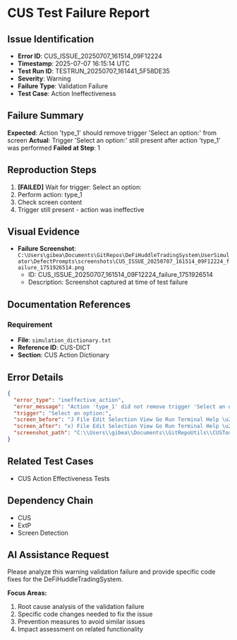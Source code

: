 # CUS Test Failure Report

## Issue Identification
- **Error ID**: CUS_ISSUE_20250707_161514_09F12224
- **Timestamp**: 2025-07-07 16:15:14 UTC
- **Test Run ID**: TESTRUN_20250707_161441_5F58DE35
- **Severity**: Warning
- **Failure Type**: Validation Failure
- **Test Case**: Action Ineffectiveness

## Failure Summary
**Expected**: Action 'type_1' should remove trigger 'Select an option:' from screen
**Actual**: Trigger 'Select an option:' still present after action 'type_1' was performed
**Failed at Step**: 1

## Reproduction Steps
1. **[FAILED]** Wait for trigger: Select an option:
2. Perform action: type_1
3. Check screen content
4. Trigger still present - action was ineffective

## Visual Evidence
- **Failure Screenshot**: `C:\Users\gibea\Documents\GitRepos\DeFiHuddleTradingSystem\UserSimulator\DefectPrompts\screenshots\CUS_ISSUE_20250707_161514_09F12224_failure_1751926514.png`
  - ID: CUS_ISSUE_20250707_161514_09F12224_failure_1751926514
  - Description: Screenshot captured at time of test failure

## Documentation References
### Requirement
- **File**: `simulation_dictionary.txt`
- **Reference ID**: CUS-DICT
- **Section**: CUS Action Dictionary

## Error Details
```json
{
  "error_type": "ineffective_action",
  "error_message": "Action 'type_1' did not remove trigger 'Select an option:' from screen",
  "trigger": "Select an option:",
  "screen_before": "J File Edit Selection View Go Run Terminal Help \u20ac5 P GitRepoUtils By eanoaga - x\no SOURCE CONTROL \u00ae CUSpy [2] x Dy ada CHAT 2etDs x\nREPOSITORIES CUSTool > @ CUS.py >... v \u201cc:\\Users\\gibea\\Documents\\GitRepoUtils\\CUSToo1\";\n\nPp GitRepoUtils Git mains O Y B SO - 167 def process_screen_content(simulation_",
  "screen_after": "x) File Edit Selection View Go Run Terminal Help \u20ac> P GitRepoutils By enoag - x\no SOURCE CONTROL \u201c+ @ CUSpy [e] x by RO- cHaT 2POFDs x\nREPOSITORIES CUSTool > @ CUS.py >... v \u201cc:\\Users\\gibea\\Documents\\GitRepoUtils\\CUSToo1\";\n(PD. Gitkepoutils Git Pmain OY SO 167 def process_screen_content(simulation_d",
  "screenshot_path": "C:\\Users\\gibea\\Documents\\GitRepoUtils\\CUSTool\\Logs\\Screenshots\\screenshot_1751926511.png"
}
```

## Related Test Cases
- CUS Action Effectiveness Tests

## Dependency Chain
- CUS
- ExtP
- Screen Detection

## AI Assistance Request

Please analyze this warning validation failure and provide specific code fixes for the DeFiHuddleTradingSystem.

**Focus Areas:**
1. Root cause analysis of the validation failure
2. Specific code changes needed to fix the issue
3. Prevention measures to avoid similar issues
4. Impact assessment on related functionality